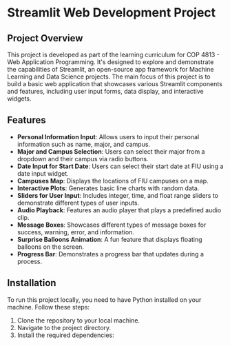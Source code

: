 # Streamlit Web Development Project

## Project Overview

This project is developed as part of the learning curriculum for COP 4813 - Web Application Programming. It's designed to explore and demonstrate the capabilities of Streamlit, an open-source app framework for Machine Learning and Data Science projects. The main focus of this project is to build a basic web application that showcases various Streamlit components and features, including user input forms, data display, and interactive widgets.

## Features

- **Personal Information Input**: Allows users to input their personal information such as name, major, and campus.
- **Major and Campus Selection**: Users can select their major from a dropdown and their campus via radio buttons.
- **Date Input for Start Date**: Users can select their start date at FIU using a date input widget.
- **Campuses Map**: Displays the locations of FIU campuses on a map.
- **Interactive Plots**: Generates basic line charts with random data.
- **Sliders for User Input**: Includes integer, time, and float range sliders to demonstrate different types of user inputs.
- **Audio Playback**: Features an audio player that plays a predefined audio clip.
- **Message Boxes**: Showcases different types of message boxes for success, warning, error, and information.
- **Surprise Balloons Animation**: A fun feature that displays floating balloons on the screen.
- **Progress Bar**: Demonstrates a progress bar that updates during a process.

## Installation

To run this project locally, you need to have Python installed on your machine. Follow these steps:

1. Clone the repository to your local machine.
2. Navigate to the project directory.
3. Install the required dependencies:

